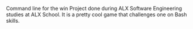 Command line for the win
Project done during ALX Software Engineering studies at ALX School. It is a pretty cool game that challenges one on Bash skills.
